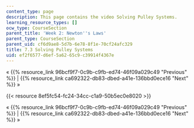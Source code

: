 ```yaml
---
content_type: page
description: This page contains the video Solving Pulley Systems.
learning_resource_types: []
ocw_type: CourseSection
parent_title: 'Week 2: Newton''s Laws'
parent_type: CourseSection
parent_uid: cf6d9ae8-5d7b-6e78-8f1e-70cf24afc329
title: 7.3 Solving Pulley Systems
uid: ef2f6577-d6ef-5a62-65c9-c39914f4367e
---
```


« {{% resource_link 96bcf9f7-0c9b-c9fb-ed74-46f09a029c49 "Previous" %}} | {{% resource_link ca692322-db83-dbed-a41e-136bbd0ece16 "Next" %}} »

{{< resource 8ef5fc54-fc24-34cc-c1a9-50b5ec0e8020 >}}

« {{% resource_link 96bcf9f7-0c9b-c9fb-ed74-46f09a029c49 "Previous" %}} | {{% resource_link ca692322-db83-dbed-a41e-136bbd0ece16 "Next" %}} »
